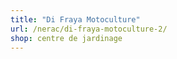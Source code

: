 ```yaml
---
title: "Di Fraya Motoculture"
url: /nerac/di-fraya-motoculture-2/
shop: centre de jardinage
---
```

